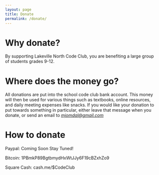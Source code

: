 ```yaml
---
layout: page
title: Donate
permalink: /donate/
---
```

# Why donate?
By supporting Lakeville North Code Club, you are benefiting a large group of students grades 9-12.

# Where does the money go?
All donations are put into the school code club bank account. This money will then be used for various things such as textbooks, online resources, and daily meeting expenses like snacks. If you would like your donation to put towards something in particular, either leave that message when you donate, or send an email to *mjomdal@gmail.com*

# How to donate
Paypal: Coming Soon Stay Tuned!

Bitcoin: 1PBmkP89BgtbmydHxWtJJy6F19cBZxhZo9

Square Cash: cash.me/$CodeClub
